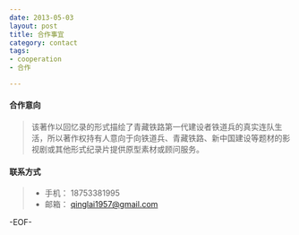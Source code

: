 ```yaml
---
date: 2013-05-03
layout: post
title: 合作事宜
category: contact
tags:
- cooperation
- 合作

---
```


#### <i class="icon-file"></i> 合作意向
>该著作以回忆录的形式描绘了青藏铁路第一代建设者铁道兵的真实连队生活，所以著作权持有人意向于向铁道兵、青藏铁路、新中国建设等题材的影视剧或其他形式纪录片提供原型素材或顾问服务。

#### <i class="icon-file"></i> 联系方式
> - 手机： 18753381995
> - 邮箱： qinglai1957@gmail.com

-EOF-
